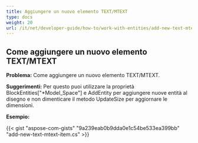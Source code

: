 ```yaml
---
title: Aggiungere un nuovo elemento TEXT/MTEXT
type: docs
weight: 20
url: /it/net/developer-guide/how-to/work-with-entities/add-new-text-mtext-item/
---
```



## **Come aggiungere un nuovo elemento TEXT/MTEXT**

**Problema:** Come aggiungere un nuovo elemento TEXT/MTEXT.

**Suggerimenti:** Per questo puoi utilizzare la proprietà BlockEntities["*Model_Space"] e AddEntity per aggiungere nuove entità al disegno e non dimenticare il metodo UpdateSize per aggiornare le dimensioni.

**Esempio:**

{{< gist "aspose-com-gists" "9a239eab0b9dda0e1c54be533ea399bb" "add-new-text-mtext-item.cs" >}}
